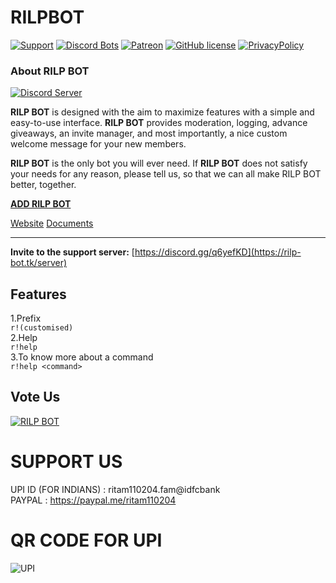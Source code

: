 # RILPBOT

[![Support](https://discordapp.com/api/guilds/741999360539099199/widget.png?style=shield)](https://discord.gg/q6yefKD) 
[![Discord Bots](https://top.gg/api/widget/servers/718501137484873748.svg)](https://top.gg/bot/718501137484873748)
[![Patreon](https://img.shields.io/badge/Donate-Patreon-orange.svg)](https://www.patreon.com/rilpdevelopment) 
[![GitHub license](https://img.shields.io/github/license/RILP-DEVELOPMENT/RILPBOT.svg)](https://github.com/RILP-DEVELOPMENT/RILPBOT/blob/main/LICENSE)
[![PrivacyPolicy](https://img.shields.io/badge/Privacy%20Policy--lightgrey.svg?style=social)](https://rilp-bot.tk/privacy)

### About **RILP BOT**
[![Discord Server](https://discordapp.com/api/guilds/741999360539099199/embed.png)](https://discord.gg/q6yefKD)

**RILP BOT** is designed with the aim to maximize features with a simple and easy-to-use interface. **RILP BOT** provides moderation, logging, advance giveaways, an invite manager, and most importantly, a nice custom welcome message for your new members.

**RILP BOT** is the only bot you will ever need. If **RILP BOT** does not satisfy your needs for any reason, please tell us, so that we can all make RILP BOT better, together.

**[ADD RILP BOT](https://rilp-bot.tk/invite)**

[Website](https://rilp-bot.tk)
[Documents](https://rilp-bot.tk/docs)

___
**Invite to the support server:**
[https://discord.gg/q6yefKD](https://rilp-bot.tk/server)

## Features
1.Prefix\
`r!(customised)`\
2.Help\
`r!help`\
3.To know more about a command\
`r!help <command>`

## Vote Us
[![RILP BOT](https://top.gg/api/widget/718501137484873748.svg)](https://top.gg/bot/718501137484873748)

# SUPPORT US 
UPI ID (FOR INDIANS) : ritam110204.fam@idfcbank \
PAYPAL : https://paypal.me/ritam110204

# QR CODE FOR UPI
![UPI](https://i.imgur.com/ytAHqLB.png)
